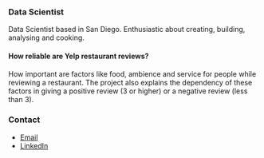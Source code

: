 ### Data Scientist

Data Scientist based in San Diego. Enthusiastic about creating, building, analysing and cooking.


#### How reliable are Yelp restaurant reviews?
How important are factors like food, ambience and service for people while reviewing a restaurant. The project also explains the dependency of these factors in giving a positive review (3 or higher) or a negative review (less than 3).


### Contact
- [Email](mailto:sshilpa1187@gmail.com)
- [LinkedIn](https://www.linkedin.com/in/shilpa-singh-13b37b2b/)
